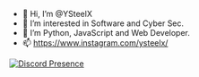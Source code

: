 - 👋 Hi, I’m @YSteelX
- 👀 I’m interested in Software and Cyber Sec.
- 🌱 I’m Python, JavaScript and Web Developer.
- 📫 https://www.instagram.com/ysteelx/

[![Discord Presence](https://lanyard-profile-readme.vercel.app/api/926723912690196490?theme=dark&bg=06154a&animated=true&hideDiscrim=false&borderRadius=20px)](https://discord.com/users/926723912690196490)
